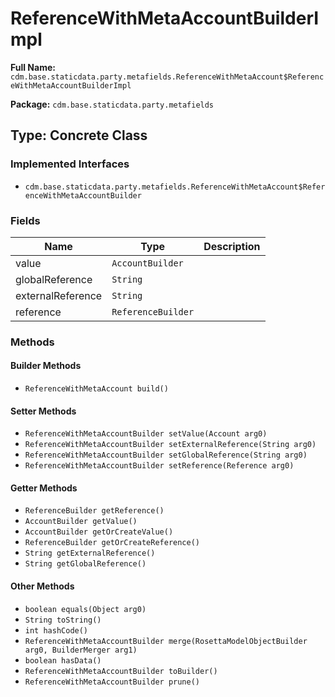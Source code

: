 # ReferenceWithMetaAccountBuilderImpl

**Full Name:** `cdm.base.staticdata.party.metafields.ReferenceWithMetaAccount$ReferenceWithMetaAccountBuilderImpl`

**Package:** `cdm.base.staticdata.party.metafields`

## Type: Concrete Class

### Implemented Interfaces

- `cdm.base.staticdata.party.metafields.ReferenceWithMetaAccount$ReferenceWithMetaAccountBuilder`

### Fields

| Name | Type | Description |
|------|------|-------------|
| value | `AccountBuilder` |  |
| globalReference | `String` |  |
| externalReference | `String` |  |
| reference | `ReferenceBuilder` |  |

### Methods

#### Builder Methods

- `ReferenceWithMetaAccount build()`

#### Setter Methods

- `ReferenceWithMetaAccountBuilder setValue(Account arg0)`
- `ReferenceWithMetaAccountBuilder setExternalReference(String arg0)`
- `ReferenceWithMetaAccountBuilder setGlobalReference(String arg0)`
- `ReferenceWithMetaAccountBuilder setReference(Reference arg0)`

#### Getter Methods

- `ReferenceBuilder getReference()`
- `AccountBuilder getValue()`
- `AccountBuilder getOrCreateValue()`
- `ReferenceBuilder getOrCreateReference()`
- `String getExternalReference()`
- `String getGlobalReference()`

#### Other Methods

- `boolean equals(Object arg0)`
- `String toString()`
- `int hashCode()`
- `ReferenceWithMetaAccountBuilder merge(RosettaModelObjectBuilder arg0, BuilderMerger arg1)`
- `boolean hasData()`
- `ReferenceWithMetaAccountBuilder toBuilder()`
- `ReferenceWithMetaAccountBuilder prune()`

